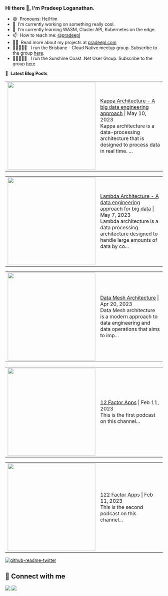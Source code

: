 ### Hi there 👋, I'm Pradeep Loganathan.

- 😄 &nbsp;Pronouns: He/Him
- 🔭 &nbsp;I’m currently working on something really cool.
- 🌱 &nbsp;I’m currently learning WASM, Cluster API, Kubernetes on the edge.
- 📫 &nbsp;How to reach me: [@pradeepl](https://twitter.com/pradeepl)
- 👨‍💻 &nbsp;Read more about my projects at [pradeepl.com](https://pradeepl.com)
- 🧑🏾‍🤝‍🧑🏽 &nbsp; I run the Brisbane - Cloud Native meetup group. Subscribe to the group [here](https://www.meetup.com/cloudnative-bne/).
- 🧑🏾‍🤝‍🧑🏽 &nbsp; I run the Sunshine Coast .Net User Group. Subscribe to the group [here](https://www.meetup.com/scozure/)




📕 &nbsp;**Latest Blog Posts**
<!-- BLOG-POST-LIST:START --><table style="width:100%"><tr><td style="width:150px"><a href="https://pradeepl.com/blog/kappa-architecture/"><img width="280px" src=""></a></td><td><a href="https://pradeepl.com/blog/kappa-architecture/">Kappa Architecture - A big data engineering approach</a> | May 10, 2023 <br> Kappa architecture is a data-processing architecture that is designed to process data in real time. ...</td></tr></table>
<table style="width:100%"><tr><td style="width:150px"><a href="https://pradeepl.com/blog/lambda-architecture/"><img width="280px" src=""></a></td><td><a href="https://pradeepl.com/blog/lambda-architecture/">Lambda Architecture - A data engineering approach for big data</a> | May 7, 2023 <br> Lambda architecture is a data processing architecture designed to handle large amounts of data by co...</td></tr></table>
<table style="width:100%"><tr><td style="width:150px"><a href="https://pradeepl.com/blog/data-mesh-architecture/"><img width="280px" src=""></a></td><td><a href="https://pradeepl.com/blog/data-mesh-architecture/">Data Mesh Architecture</a> | Apr 20, 2023 <br> Data Mesh architecture is a modern approach to data engineering and data operations that aims to imp...</td></tr></table>
<table style="width:100%"><tr><td style="width:150px"><a href="https://pradeepl.com/episodes/1/"><img width="280px" src=""></a></td><td><a href="https://pradeepl.com/episodes/1/">12 Factor Apps</a> | Feb 11, 2023 <br> This is the first podcast on this channel...</td></tr></table>
<table style="width:100%"><tr><td style="width:150px"><a href="https://pradeepl.com/episodes/2/"><img width="280px" src=""></a></td><td><a href="https://pradeepl.com/episodes/2/">122 Factor Apps</a> | Feb 11, 2023 <br> This is the second podcast on this channel...</td></tr></table>
<!-- BLOG-POST-LIST:END -->


[![github-readme-twitter](https://github-readme-twitter.gazf.vercel.app/api?id=pradeepl)](https://twitter.com/pradeepl)


## 📌 Connect with me

<a href="https://www.linkedin.com/in/pradeeploganathan/"><img src="https://img.shields.io/badge/linkedin-%230077B5.svg?style=for-the-badge&logo=linkedin&logoColor=white"></img></a>
<a href="https://twitter.com/pradeepl"><img src="https://img.shields.io/twitter/follow/pradeepl?style=social"></img></a>
